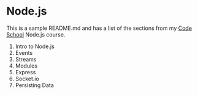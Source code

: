 # Node.js

This is a sample README.md and has a list of the sections from my [Code School](http://codeschool.com) Node.js course.

1. Intro to Node.js
1. Events
1. Streams
1. Modules
1. Express
1. Socket.io
1. Persisting Data